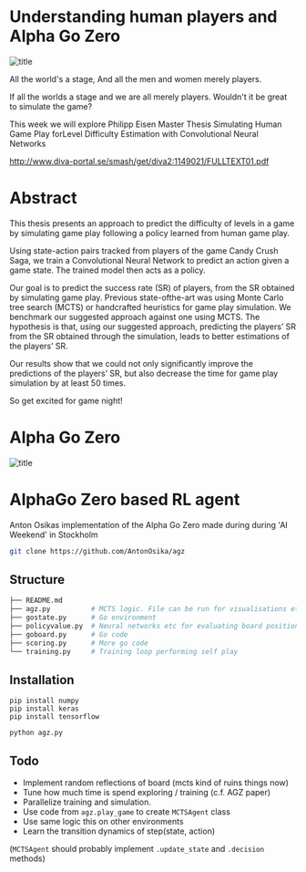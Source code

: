 # Understanding human players and Alpha Go Zero

![title](https://scontent-arn2-1.xx.fbcdn.net/v/t31.0-8/23215485_514364231064_4399164717301012176_o.jpg?oh=9b4c3020cfc79c375efcfe162e3386bb&oe=5AAA495C)

All the world's a stage,
And all the men and women merely players.

If all the worlds a stage and we are all merely players. Wouldn't it be great to simulate the game?

This week we will explore Philipp Eisen Master Thesis Simulating Human Game Play forLevel Difficulty Estimation with
Convolutional Neural Networks

http://www.diva-portal.se/smash/get/diva2:1149021/FULLTEXT01.pdf

# Abstract
This thesis presents an approach to predict the difficulty
of levels in a game by simulating game play following a policy
learned from human game play. 

Using state-action pairs tracked
from players of the game Candy Crush Saga, we train a Convolutional
Neural Network to predict an action given a game state.
The trained model then acts as a policy.

Our goal is to predict the success rate (SR) of players, from
the SR obtained by simulating game play. Previous state-ofthe-art was using Monte Carlo tree search (MCTS) or handcrafted
heuristics for game play simulation. We benchmark our
suggested approach against one using MCTS. The hypothesis is
that, using our suggested approach, predicting the players’ SR
from the SR obtained through the simulation, leads to better
estimations of the players’ SR.

Our results show that we could not only significantly improve
the predictions of the players’ SR, but also decrease the time for
game play simulation by at least 50 times.

So get excited for game night!

# Alpha Go Zero

![title](https://scontent-arn2-1.xx.fbcdn.net/v/t31.0-8/23215614_514375378724_8927753670967270156_o.jpg?oh=3aaa86c5056b6587466abb23793b52aa&oe=5AA1D49C)

# AlphaGo Zero based RL agent 
Anton Osikas implementation of the Alpha Go Zero made during during 'AI Weekend' in Stockholm


```bash
git clone https://github.com/AntonOsika/agz
```

## Structure
```python
├── README.md
├── agz.py          # MCTS logic. File can be run for visualisations etc
├── gostate.py      # Go environment
├── policyvalue.py  # Neural networks etc for evaluating board positions
├── goboard.py      # Go code 
├── scoring.py      # More go code 
└── training.py     # Training loop performing self play 
```

## Installation

```
pip install numpy
pip install keras
pip install tensorflow

python agz.py
```

## Todo
- Implement random reflections of board (mcts kind of ruins things now)
- Tune how much time is spend exploring / training (c.f. AGZ paper)
- Parallelize training and simulation.
- Use code from `agz.play_game` to create `MCTSAgent` class 
- Use same logic this on other environments
- Learn the transition dynamics of step(state, action)

(`MCTSAgent` should probably implement `.update_state` and `.decision` methods)


